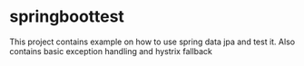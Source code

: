 # springboottest
This project contains example on how to use spring data jpa and test it. Also contains basic exception handling and hystrix fallback
